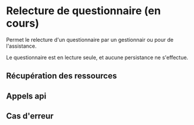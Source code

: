 # Relecture de questionnaire (en cours)

Permet le relecture d'un questionnaire par un gestionnair ou pour de l'assistance.

Le questionnaire est en lecture seule, et aucune persistance ne s'effectue.

## Récupération des ressources
 

## Appels api

 

## Cas d'erreur
 
